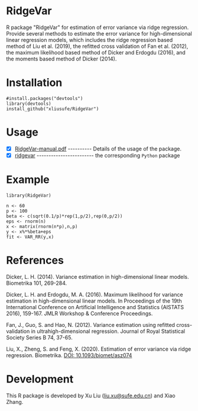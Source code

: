 # RidgeVar
R package "RidgeVar" for estimation of error variance via ridge regression. Provide several methods to estimate the error variance for high-dimensional linear regression models, which includes the ridge regression based method of Liu et al. (2019), the refitted cross validation of Fan et al. (2012), the maximum likelihood based method of Dicker and Erdogdu (2016), and the moments based method of Dicker (2014).

# Installation

    #install.packages("devtools")
    library(devtools)
    install_github("xliusufe/RidgeVar")

# Usage

   - [x] [RidgeVar-manual.pdf](https://github.com/xliusufe/RidgeVar/blob/master/inst/RidgeVar-manual.pdf) ---------- Details of the usage of the package.
   - [x] [ridgevar](https://github.com/xliusufe/RidgeVarpy) ------------------------ the corresponding `Python` package
# Example
    library(RidgeVar)

    n <- 60
    p <- 100
    beta <- c(sqrt(0.1/p)*rep(1,p/2),rep(0,p/2))
    eps <- rnorm(n)
    x <- matrix(rnorm(n*p),n,p)
    y <- x%*%beta+eps
    fit <- VAR_RR(y,x)
    
# References
Dicker, L. H. (2014). Variance estimation in high-dimensional linear models.  Biometrika 101, 269-284.

Dicker, L. H. and Erdogdu, M. A. (2016). Maximum likelihood for variance estimation in high-dimensional linear models. In  Proceedings     of the 19th International Conference on Artificial Intelligence and Statistics (AISTATS 2016), 159-167. JMLR Workshop & Conference     Proceedings.

Fan, J., Guo, S. and Hao, N. (2012). Variance estimation using refitted cross-validation in ultrahigh-dimensional regression. Journal of Royal Statistical Society Series B 74, 37-65.

Liu, X., Zheng, S. and Feng, X. (2020). Estimation of error variance via ridge regression. Biometrika. [DOI: 10.1093/biomet/asz074](DOI:10.1093/biomet/asz074)

# Development
This R package is developed by Xu Liu (liu.xu@sufe.edu.cn) and Xiao Zhang.
